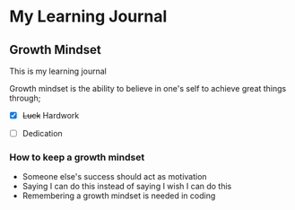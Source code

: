 # My Learning Journal

## Growth Mindset 

This is my learning journal

 Growth mindset is the ability to believe in one's self to achieve great things through;
* [x] ~~Luck~~ Hardwork 
* [ ] Dedication



### How to keep a growth mindset 
-  Someone else's success should act as motivation
-  Saying I can do this instead of saying I wish I can do this
- Remembering a growth mindset is needed in coding





